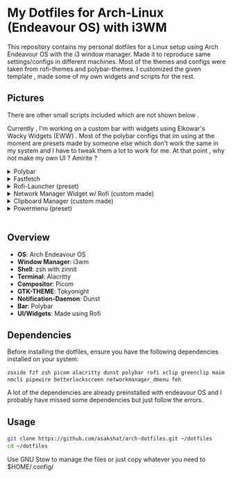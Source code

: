 # My Dotfiles for Arch-Linux (Endeavour OS) with i3WM

This repository contains my personal dotfiles for a Linux setup using Arch Endeavour OS with the i3 window manager. Made it to reproduce same settings/configs in different machines. Most of the themes and configs were taken from
rofi-themes and polybar-themes. I customized the given template , made some of my own widgets and scripts for the rest.

## Pictures

There are other small scripts included which are not shown below .

Currently , I'm working on a custom bar with widgets using Elkowar's Wacky Widgets (EWW) . Most of the polybar configs that im using at the moment are presets made by someone else which don't work the same in my system and I have to tweak them a lot to work for me. At that point , why not make my own UI ? Amirite ?

<details>
  <summary>Polybar</summary>
  
  ![polybar](./images/1.png 'polybar')
  
</details>

<details>
  <summary>Fastfetch</summary>
  
  ![fastfetch](./images/2.png 'fastfetch')
  
</details>
<details>
  <summary>Rofi-Launcher (preset)</summary>
  
  ![launcher](./images/3.png 'launcher')
  
</details>

<details>
  <summary>Network Manager Widget w/ Rofi (custom made)</summary>
  
  ![nmcli](./images/4.png 'nmcli')
  
</details>
<details>
  <summary>Clipboard Manager (custom made)</summary>
  
  ![clipboard](./images/6.png 'clipboard')
  
</details>

<details>
  <summary>Powermenu (preset)</summary>
  
  ![powermenu](./images/5.png 'powermenu')
  
</details>
<br>

## Overview

- **OS**: Arch Endeavour OS
- **Window Manager**: i3wm
- **Shell**: zsh with zinnit
- **Terminal**: Alacritty
- **Compositor**: Picom
- **GTK-THEME**: Tokyonight
- **Notification-Daemon**: Dunst
- **Bar**: Polybar
- **UI/Widgets**: Made using Rofi

## Dependencies

Before installing the dotfiles, ensure you have the following dependencies installed on your system:

```
zoxide fzf zsh picom alacritty dunst polybar rofi xclip greenclip maim nmcli pipewire betterlockscreen networkmanager_dmenu feh
```

A lot of the dependencies are already preinstalled with endeavour OS and I probably have missed some dependencies but just follow the errors.

## Usage

```bash
git clone https://github.com/asakshat/arch-dotfiles.git ~/dotfiles
cd ~/dotfiles
```

Use GNU Stow to manage the files or just copy whatever you need to $HOME/.config/
